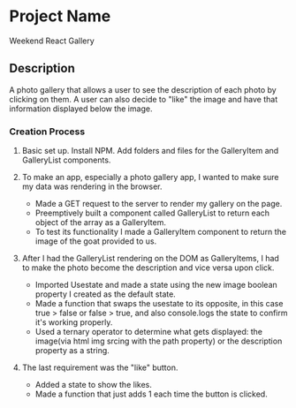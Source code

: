 # Project Name

Weekend React Gallery

## Description

A photo gallery that allows a user to see the description of each photo by clicking on them.  A user can also decide to "like" the image and have that information displayed below the image.

### Creation Process

1. Basic set up.  Install NPM.  Add folders and files for the GalleryItem and GalleryList components.

2. To make an app, especially a photo gallery app, I wanted to make sure my data was rendering in the browser.
    - Made a GET request to the server to render my gallery on the page.
    - Preemptively built a component called GalleryList to return each object of the array as a GalleryItem.
    - To test its functionality I made a GalleryItem component to return the image of the goat provided to us.

3. After I had the GalleryList rendering on the DOM as GalleryItems, I had to make the photo become the description and vice versa upon click.
    - Imported Usestate and made a state using the new image boolean property I created as the default state.
    - Made a function that swaps the usestate to its opposite, in this case true > false or false > true, and also console.logs the state to confirm it's working properly.
    - Used a ternary operator to determine what gets displayed: the image(via html img srcing with the path property) or the description property as a string.

4.  The last requirement was the "like" button.
    - Added a state to show the likes.
    - Made a function that just adds 1 each time the button is clicked.
